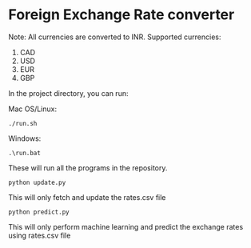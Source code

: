# Foreign Exchange Rate converter

Note: All currencies are converted to INR. Supported currencies:
1. CAD
2. USD
3. EUR
4. GBP

In the project directory, you can run:

Mac OS/Linux:

`./run.sh`

Windows:

`.\run.bat`

These will run all the programs in the repository.

`python update.py`

This will only fetch and update the rates.csv file

`python predict.py`

This will only perform machine learning and predict the exchange rates using rates.csv file
